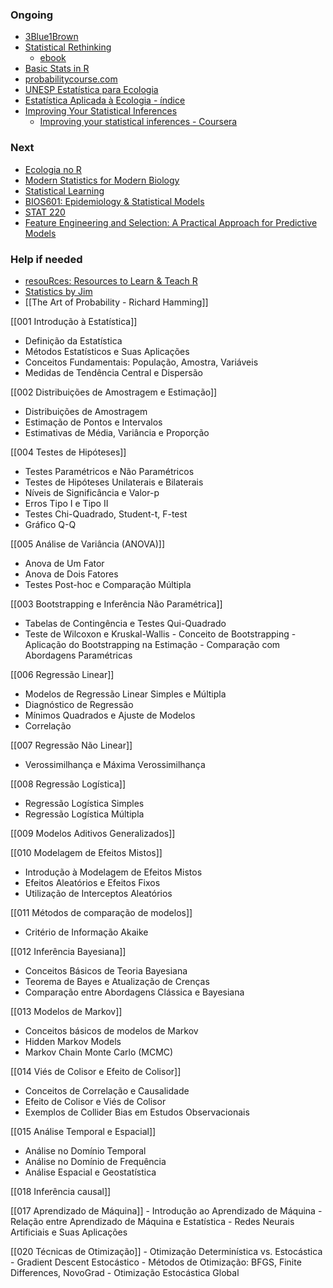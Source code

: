 ### Ongoing
- [3Blue1Brown](https://www.youtube.com/@3blue1brown)
- [Statistical Rethinking](https://www.youtube.com/watch?v=FdnMWdICdRs&list=PLDcUM9US4XdPz-KxHM4XHt7uUVGWWVSus)
	- [ebook](https://bookdown.org/content/4857/)
- [Basic Stats in R](https://bookdown.org/josiesmith/labbook/introduction-to-r-rstudio-and-r-markdown.html)
- [probabilitycourse.com](https://www.probabilitycourse.com/chapter11/11_3_1_introduction.php)
- [UNESP Estatística para Ecologia](https://cran.r-project.org/doc/contrib/Provete-Estatistica_aplicada.pdf)
- [Estatística Aplicada à Ecologia - índice](https://www.ppgern.ufscar.br/pt-br/alunos/disciplinas/estatistica-aplicada-a-ecologia)
- [Improving Your Statistical Inferences](https://lakens.github.io/statistical_inferences/)
	- [Improving your statistical inferences - Coursera](https://www.coursera.org/learn/statistical-inferences/home/week/1)
### Next
- [Ecologia no R](https://analises-ecologicas.com/)
- [Modern Statistics for Modern Biology](https://www.huber.embl.de/msmb/)
- [Statistical Learning](https://www.youtube.com/watch?v=LvySJGj-88U&list=PLoROMvodv4rOzrYsAxzQyHb8n_RWNuS1e&index=1)
- [BIOS601: Epidemiology & Statistical Models](https://www.medicine.mcgill.ca/epidemiology/hanley/bios601/)
- [STAT 220](https://github.com/AmeliaMN/STAT220-labs)
- [Feature Engineering and Selection: A Practical Approach for Predictive Models](https://bookdown.org/max/FES/)

### Help if needed
- [resouRces: Resources to Learn & Teach R](https://www.resourcesdatabase.com/)
- [Statistics by Jim](https://statisticsbyjim.com/)
- [[The Art of Probability - Richard Hamming]]

[[001 Introdução à Estatística]]
   - Definição da Estatística
   - Métodos Estatísticos e Suas Aplicações
   - Conceitos Fundamentais: População, Amostra, Variáveis
   - Medidas de Tendência Central e Dispersão

[[002 Distribuições de Amostragem e Estimação]]
   - Distribuições de Amostragem
   - Estimação de Pontos e Intervalos
   - Estimativas de Média, Variância e Proporção

[[004 Testes de Hipóteses]]
   - Testes Paramétricos e Não Paramétricos
   - Testes de Hipóteses Unilaterais e Bilaterais
   - Níveis de Significância e Valor-p
   - Erros Tipo I e Tipo II
   - Testes Chi-Quadrado, Student-t, F-test
   - Gráfico Q-Q

[[005 Análise de Variância (ANOVA)]]
   - Anova de Um Fator
   - Anova de Dois Fatores
   - Testes Post-hoc e Comparação Múltipla

[[003 Bootstrapping e Inferência Não Paramétrica]]
   - Tabelas de Contingência e Testes Qui-Quadrado
   - Teste de Wilcoxon e Kruskal-Wallis
    - Conceito de Bootstrapping
    - Aplicação do Bootstrapping na Estimação
    - Comparação com Abordagens Paramétricas

[[006 Regressão Linear]]
   - Modelos de Regressão Linear Simples e Múltipla
   - Diagnóstico de Regressão
   - Mínimos Quadrados e Ajuste de Modelos
   - Correlação

[[007 Regressão Não Linear]]
   - Verossimilhança e Máxima Verossimilhança

[[008 Regressão Logística]]
- Regressão Logística Simples
- Regressão Logística Múltipla

[[009 Modelos Aditivos Generalizados]]

   
[[010 Modelagem de Efeitos Mistos]]
   - Introdução à Modelagem de Efeitos Mistos
   - Efeitos Aleatórios e Efeitos Fixos
   - Utilização de Interceptos Aleatórios

[[011 Métodos de comparação de modelos]]
- Critério de Informação Akaike

[[012 Inferência Bayesiana]]
   - Conceitos Básicos de Teoria Bayesiana
   - Teorema de Bayes e Atualização de Crenças
   - Comparação entre Abordagens Clássica e Bayesiana

[[013 Modelos de Markov]]
- Conceitos básicos de modelos de Markov
- Hidden Markov Models
- Markov Chain Monte Carlo (MCMC)

[[014 Viés de Colisor e Efeito de Colisor]]
   - Conceitos de Correlação e Causalidade
   - Efeito de Colisor e Viés de Colisor
   - Exemplos de Collider Bias em Estudos Observacionais

[[015 Análise Temporal e Espacial]]
   - Análise no Domínio Temporal
   - Análise no Domínio de Frequência
   - Análise Espacial e Geostatística

[[018 Inferência causal]]

[[017 Aprendizado de Máquina]]
    - Introdução ao Aprendizado de Máquina
    - Relação entre Aprendizado de Máquina e Estatística
    - Redes Neurais Artificiais e Suas Aplicações

[[020 Técnicas de Otimização]]
    - Otimização Determinística vs. Estocástica
    - Gradient Descent Estocástico
    - Métodos de Otimização: BFGS, Finite Differences, NovoGrad
    - Otimização Estocástica Global